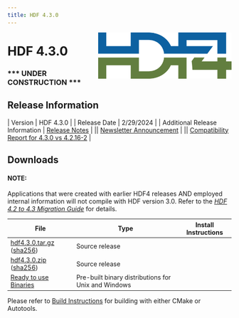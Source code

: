 ```yaml
---
title: HDF 4.3.0
---
```


<img alt="HDF4 Logo" align=right width=300 src="/assets/img/hdf4.png">

# HDF 4.3.0
### *** UNDER CONSTRUCTION ***
## Release Information

| Version | HDF 4.3.0 |
| Release Date | 2/29/2024 |
| Additional Release Information | [Release Notes](https://github.com/HDFGroup/hdf4/tree/4.3.0.2/release_notes) | 
|| [Newsletter Announcement](https://www.hdfgroup.org/2024/02/release-of-hdf-4-3-0-newsletter-201/) | 
|| [Compatibility Report for 4.3.0 vs 4.2.16-2](https://htmlpreview.github.io/?https://github.com/HDFGroup/hdf4doc/blob/master/Compatibility_Report/hdf-4.2.16-vs-hdf-4.2.15-interface_compatibility_report.html) | 

## Downloads

#### NOTE:
Applications that were created with earlier HDF4 releases AND employed internal information will not compile with HDF version 3.0.  Refer to the [*HDF 4.2 to 4.3 Migration Guide*](https://github.com/HDFGroup/hdf4/blob/master/doc/HDF-4.2-to-4.3-migration.md) for details.

|  File  |  Type |  Install Instructions  |
| ----- | ---- | --------------------- |
| [hdf4.3.0.tar.gz](https://github.com/HDFGroup/hdf4/archive/refs/tags/hdf4.3.0.tar.gz) ([sha256](https://github.com/HDFGroup/hdf4/archive/refs/tags/hdf4.3.0.sha256)) | Source release   ||
| [hdf4.3.0.zip](https://github.com/HDFGroup/hdf4/archive/refs/tags/hdf4.3.0.zip) ([sha256](https://github.com/HDFGroup/hdf4/archive/refs/tags/hdf4.3.0.sha256)) | Source release    ||
| [Ready to use Binaries](https://github.com/HDFGroup/hdf4/archive/refs/tags/)  | Pre-built binary distributions for Unix and Windows |

Please refer to [Build Instructions](https://raw.githubusercontent.com/HDFGroup/hdf4/master/release_notes/INSTALL.txt) for building with either CMake or Autotools.
